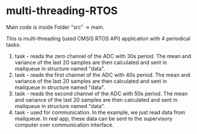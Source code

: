 # multi-threading-RTOS

Main code is inside Folder "src" -> main.

This is multi-threading (used CMSIS RTOS API) application with 4 periodical tasks:
  1. task - reads the zero channel of the ADC with 30s period. The mean and variance of the last 20 samples are then calculated and sent in mailqueue in structure named "data".
  2. task - reads the first channel of the ADC with 40s period. The mean and variance of the last 20 samples are then calculated and sent in mailqueue in structure named "data".
  3. task - reads the second channel of the ADC with 50s period. The mean and variance of the last 20 samples are then calculated and sent in mailqueue in structure named "data".
  4. task - used for communication. In the example, we just read data from mailqueue. In real app, these data can be sent to the supervisory computer over communication interface.
